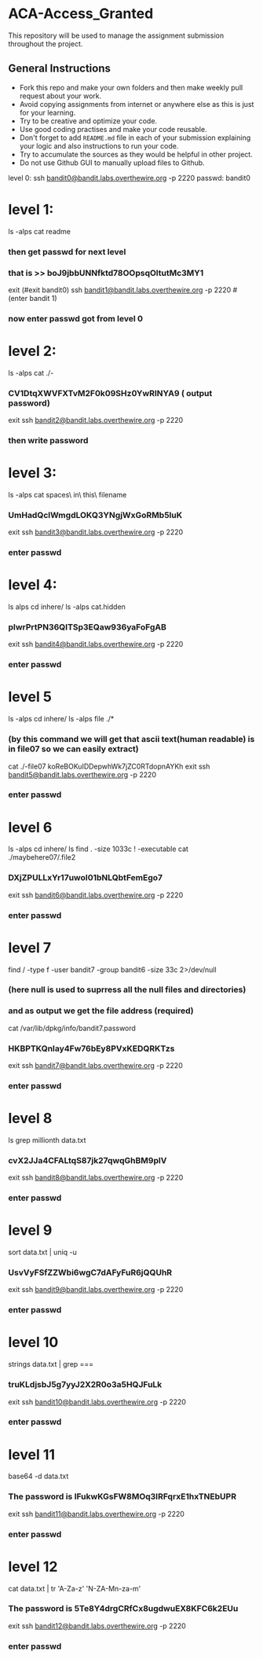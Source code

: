 # ACA-Access_Granted
This repository will be used to manage the assignment submission throughout the project.

## General Instructions

* Fork this repo and make your own folders and then make weekly pull request about your work.
* Avoid copying assignments from internet or anywhere else as this is just for your learning.
* Try to be creative and optimize your code.
* Use good coding practises and make your code reusable.
* Don't forget to add ```README.md``` file in each of your submission explaining your logic and also instructions to run your code.
* Try to accumulate the sources as they would be helpful in other project.
* Do not use Github GUI to manually upload files to Github.


level 0:
ssh bandit0@bandit.labs.overthewire.org -p 2220
passwd: bandit0


# level 1:
ls -alps
cat readme
### then get passwd for next level
### that is >>  boJ9jbbUNNfktd78OOpsqOltutMc3MY1
exit (#exit bandit0)
ssh bandit1@bandit.labs.overthewire.org -p 2220 #(enter bandit 1)
 ###  now enter passwd got from level 0
 

# level 2:
ls -alps
cat ./-
 ### CV1DtqXWVFXTvM2F0k09SHz0YwRINYA9 ( output password)
exit
ssh bandit2@bandit.labs.overthewire.org -p 2220
 ### then write password


# level 3:
ls -alps
cat spaces\ in\ this\ filename
 ### UmHadQclWmgdLOKQ3YNgjWxGoRMb5luK
exit
ssh bandit3@bandit.labs.overthewire.org -p 2220
 ### enter passwd

# level 4:
ls alps
cd inhere/
ls -alps
cat.hidden
 ### pIwrPrtPN36QITSp3EQaw936yaFoFgAB
exit
ssh bandit4@bandit.labs.overthewire.org -p 2220
 ### enter passwd

# level 5
ls -alps
cd inhere/
ls -alps
file ./*  
 ### (by this command we will get that ascii text(human readable) is in file07 so we can easily extract)
cat ./-file07
koReBOKuIDDepwhWk7jZC0RTdopnAYKh
exit
ssh bandit5@bandit.labs.overthewire.org -p 2220
 ### enter passwd

# level 6
ls -alps
cd inhere/
ls 
find . -size 1033c ! -executable
cat ./maybehere07/.file2
 ### DXjZPULLxYr17uwoI01bNLQbtFemEgo7
exit
ssh bandit6@bandit.labs.overthewire.org -p 2220
 ### enter passwd


# level 7
find / -type f -user bandit7 -group bandit6 -size 33c 2>/dev/null
 ### (here null is used to suprress all the null files and directories)
 ### and as output we get the file address (required)
cat /var/lib/dpkg/info/bandit7.password
 ### HKBPTKQnIay4Fw76bEy8PVxKEDQRKTzs
exit
ssh bandit7@bandit.labs.overthewire.org -p 2220
 ### enter passwd


# level 8
ls
grep millionth data.txt
 ### cvX2JJa4CFALtqS87jk27qwqGhBM9plV
exit
ssh bandit8@bandit.labs.overthewire.org -p 2220
 ### enter passwd


# level 9
sort data.txt | uniq -u
 ### UsvVyFSfZZWbi6wgC7dAFyFuR6jQQUhR
exit
ssh bandit9@bandit.labs.overthewire.org -p 2220
 ### enter passwd

# level 10
strings data.txt | grep ===
 ### truKLdjsbJ5g7yyJ2X2R0o3a5HQJFuLk
exit
ssh bandit10@bandit.labs.overthewire.org -p 2220
 ### enter passwd

# level 11
base64 -d data.txt
 ### The password is IFukwKGsFW8MOq3IRFqrxE1hxTNEbUPR
exit
ssh bandit11@bandit.labs.overthewire.org -p 2220
 ### enter passwd

# level 12
cat data.txt | tr 'A-Za-z' 'N-ZA-Mn-za-m'
 ### The password is 5Te8Y4drgCRfCx8ugdwuEX8KFC6k2EUu
exit
ssh bandit12@bandit.labs.overthewire.org -p 2220
 ### enter passwd



